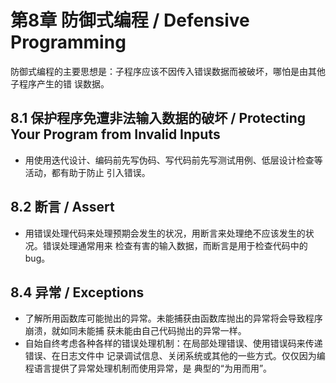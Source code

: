 # 第8章 防御式编程 / Defensive Programming

防御式编程的主要思想是：子程序应该不因传入错误数据而被破坏，哪怕是由其他子程序产生的错
误数据。

## 8.1 保护程序免遭非法输入数据的破坏 / Protecting Your Program from Invalid Inputs

- 用使用迭代设计、编码前先写伪码、写代码前先写测试用例、低层设计检查等活动，都有助于防止
引入错误。

## 8.2 断言 / Assert

- 用错误处理代码来处理预期会发生的状况，用断言来处理绝不应该发生的状况。错误处理通常用来
检查有害的输入数据，而断言是用于检查代码中的bug。

## 8.4 异常 / Exceptions

- 了解所用函数库可能抛出的异常。未能捕获由函数库抛出的异常将会导致程序崩溃，就如同未能捕
获未能由自己代码抛出的异常一样。
- 自始自终考虑各种各样的错误处理机制：在局部处理错误、使用错误码来传递错误、在日志文件中
记录调试信息、关闭系统或其他的一些方式。仅仅因为编程语言提供了异常处理机制而使用异常，是
典型的“为用而用”。
